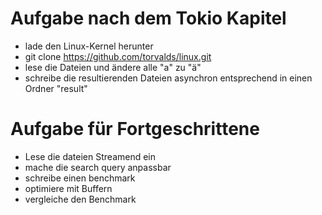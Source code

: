 # Aufgabe nach dem Tokio Kapitel
- lade den Linux-Kernel herunter
 - git clone https://github.com/torvalds/linux.git
- lese die Dateien und ändere alle "a" zu "ä"
- schreibe die resultierenden Dateien asynchron entsprechend in einen Ordner "result"

# Aufgabe für Fortgeschrittene


- Lese die dateien Streamend ein
- mache die search query anpassbar
- schreibe einen benchmark
- optimiere mit Buffern
- vergleiche den Benchmark
